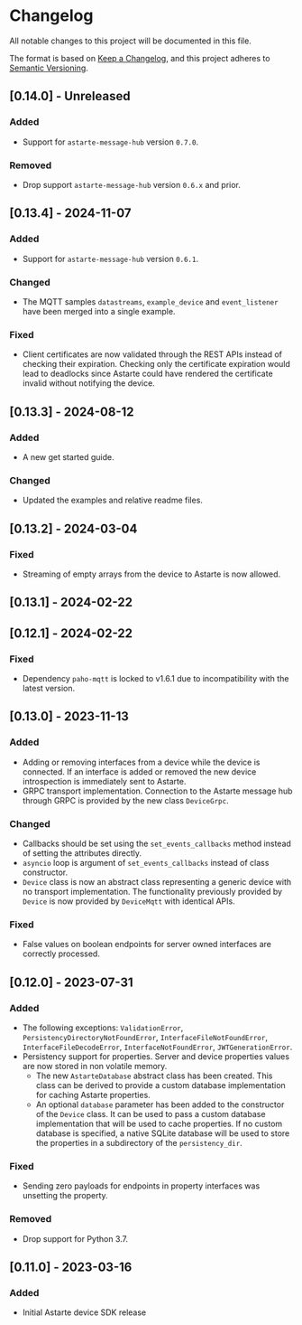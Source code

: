 <!--
Copyright 2024 SECO Mind Srl

SPDX-License-Identifier: CC0-1.0
-->

# Changelog
All notable changes to this project will be documented in this file.

The format is based on [Keep a Changelog](https://keepachangelog.com/en/1.1.0/),
and this project adheres to [Semantic Versioning](https://semver.org/spec/v2.0.0.html).

## [0.14.0] - Unreleased
### Added
- Support for `astarte-message-hub` version `0.7.0`.

### Removed
- Drop support `astarte-message-hub` version `0.6.x` and prior.

## [0.13.4] - 2024-11-07
### Added
- Support for `astarte-message-hub` version `0.6.1`.

### Changed
- The MQTT samples `datastreams`, `example_device` and `event_listener` have been merged into a
  single example.

### Fixed
- Client certificates are now validated through the REST APIs instead of checking their
  expiration. Checking only the certificate expiration would lead to deadlocks since Astarte could
  have rendered the certificate invalid without notifying the device.

## [0.13.3] - 2024-08-12
### Added
- A new get started guide.

### Changed
- Updated the examples and relative readme files.

## [0.13.2] - 2024-03-04
### Fixed
- Streaming of empty arrays from the device to Astarte is now allowed.

## [0.13.1] - 2024-02-22

## [0.12.1] - 2024-02-22
### Fixed
- Dependency `paho-mqtt` is locked to v1.6.1 due to incompatibility with the latest version.

## [0.13.0] - 2023-11-13
### Added
- Adding or removing interfaces from a device while the device is connected.
  If an interface is added or removed the new device introspection is immediately sent to Astarte.
- GRPC transport implementation. Connection to the Astarte message hub through GRPC is provided
  by the new class `DeviceGrpc`.

### Changed
- Callbacks should be set using the `set_events_callbacks` method instead of setting the attributes
  directly.
- `asyncio` loop is argument of `set_events_callbacks` instead of class constructor.
- `Device` class is now an abstract class representing a generic device with no transport
  implementation.
  The functionality previously provided by `Device` is now provided by `DeviceMqtt` with identical
  APIs.

### Fixed
- False values on boolean endpoints for server owned interfaces are correctly processed.

## [0.12.0] - 2023-07-31
### Added
- The following exceptions: `ValidationError`, `PersistencyDirectoryNotFoundError`,
  `InterfaceFileNotFoundError`, `InterfaceFileDecodeError`, `InterfaceNotFoundError`,
  `JWTGenerationError`.
- Persistency support for properties. Server and device properties values are now stored in
  non volatile memory.
  - The new `AstarteDatabase` abstract class has been created. This class can be derived to provide
    a custom database implementation for caching Astarte properties.
  - An optional `database` parameter has been added to the constructor of the `Device`
    class. It can be used to pass a custom database implementation that will be used
    to cache properties.
    If no custom database is specified, a native SQLite database will be used to store the
    properties in a subdirectory of the `persistency_dir`.

### Fixed
- Sending zero payloads for endpoints in property interfaces was unsetting the property.

### Removed
- Drop support for Python 3.7.

## [0.11.0] - 2023-03-16
### Added
- Initial Astarte device SDK release
